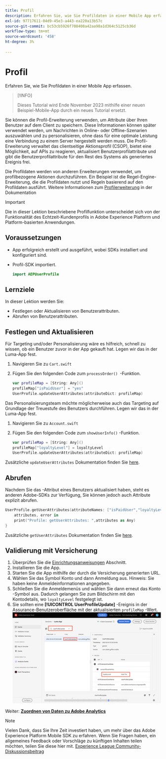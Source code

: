 ```yaml
---
title: Profil
description: Erfahren Sie, wie Sie Profildaten in einer Mobile App erfassen.
exl-id: 97717611-04d9-45e3-a443-ea220a13b57c
source-git-commit: bc53cb5926f708408a42aa98a1d364c5125cb36d
workflow-type: tm+mt
source-wordcount: '458'
ht-degree: 3%

---
```


# Profil

Erfahren Sie, wie Sie Profildaten in einer Mobile App erfassen.

>[!INFO]
>
> Dieses Tutorial wird Ende November 2023 mithilfe einer neuen Beispiel-Mobile-App durch ein neues Tutorial ersetzt.

Sie können die Profil-Erweiterung verwenden, um Attribute über Ihren Benutzer auf dem Client zu speichern. Diese Informationen können später verwendet werden, um Nachrichten in Online- oder Offline-Szenarien auszuwählen und zu personalisieren, ohne dass für eine optimale Leistung eine Verbindung zu einem Server hergestellt werden muss. Die Profil-Erweiterung verwaltet das clientseitige Aktionsprofil (CSOP), bietet eine Möglichkeit, auf APIs zu reagieren, aktualisiert Benutzerprofilattribute und gibt die Benutzerprofilattribute für den Rest des Systems als generiertes Ereignis frei.

Die Profildaten werden von anderen Erweiterungen verwendet, um profilbezogene Aktionen durchzuführen. Ein Beispiel ist die Regel-Engine-Erweiterung, die die Profildaten nutzt und Regeln basierend auf den Profildaten ausführt. Weitere Informationen zum [Profilerweiterung](https://developer.adobe.com/client-sdks/documentation/profile/) in der Dokumentation

>[!IMPORTANT]
>
>Die in dieser Lektion beschriebene Profilfunktion unterscheidet sich von der Funktionalität des Echtzeit-Kundenprofils in Adobe Experience Platform und Platform-basierten Anwendungen.


## Voraussetzungen

* App erfolgreich erstellt und ausgeführt, wobei SDKs installiert und konfiguriert sind.
* Profil-SDK importiert.

  ```swift
  import AEPUserProfile
  ```

## Lernziele

In dieser Lektion werden Sie:

* Festlegen oder Aktualisieren von Benutzerattributen.
* Abrufen von Benutzerattributen.


## Festlegen und Aktualisieren

Für Targeting und/oder Personalisierung wäre es hilfreich, schnell zu wissen, ob ein Benutzer zuvor in der App gekauft hat. Legen wir das in der Luma-App fest.

1. Navigieren Sie zu `Cart.swift`

1. Fügen Sie den folgenden Code zum `processOrder() `-Funktion.

   ```swift
   var profileMap = [String: Any]()
   profileMap["isPaidUser"] = "yes"
   UserProfile.updateUserAttributes(attributeDict: profileMap)
   ```

Das Personalisierungsteam möchte möglicherweise auch das Targeting auf Grundlage der Treuestufe des Benutzers durchführen. Legen wir das in der Luma-App fest.

1. Navigieren Sie zu `Account.swift`

1. Fügen Sie den folgenden Code zum `showUserInfo()` -Funktion.

   ```swift
   var profileMap = [String: Any]()
   profileMap["loyaltyLevel"] = loyaltyLevel
   UserProfile.updateUserAttributes(attributeDict: profileMap)
   ```

Zusätzliche `updateUserAttributes` Dokumentation finden Sie [here](https://developer.adobe.com/client-sdks/documentation/profile/api-reference/#updateuserattribute).

## Abrufen

Nachdem Sie das -Attribut eines Benutzers aktualisiert haben, steht es anderen Adobe-SDKs zur Verfügung, Sie können jedoch auch Attribute explizit abrufen.

```swift
UserProfile.getUserAttributes(attributeNames: ["isPaidUser","loyaltyLevel"]){
    attributes, error in
    print("Profile: getUserAttributes: ",attributes as Any)
}
```

Zusätzliche `getUserAttributes` Dokumentation finden Sie [here](https://developer.adobe.com/client-sdks/documentation/profile/api-reference/#getuserattributes).

## Validierung mit Versicherung

1. Überprüfen Sie die [Einrichtungsanweisungen](assurance.md) Abschnitt.
1. Installieren Sie die App.
1. Starten Sie die App mithilfe der durch die Versicherung generierten URL.
1. Wählen Sie das Symbol Konto und dann Anmeldung aus. Hinweis: Sie haben keine Anmeldeinformationen angegeben.
1. Schließen Sie die Anmeldemenüs und wählen Sie dann erneut das Konto -Symbol aus. Dadurch gelangen Sie zum Bildschirm mit den Kontodetails, wo `loyaltyLevel` festgelegt ist.
1. Sie sollten eine **[!UICONTROL UserProfileUpdate]** -Ereignis in der Assurance-Benutzeroberfläche mit der aktualisierten `profileMap` -Wert.
   ![Profil validieren](assets/mobile-profile-validate.png)

Weiter: **[Zuordnen von Daten zu Adobe Analytics](analytics.md)**

>[!NOTE]
>
>Vielen Dank, dass Sie Ihre Zeit investiert haben, um mehr über das Adobe Experience Platform Mobile SDK zu erfahren. Wenn Sie Fragen haben, ein allgemeines Feedback oder Vorschläge zu künftigen Inhalten teilen möchten, teilen Sie diese hier mit. [Experience League Community-Diskussionsbeitrag](https://experienceleaguecommunities.adobe.com/t5/adobe-experience-platform-data/tutorial-discussion-implement-adobe-experience-cloud-in-mobile/td-p/443796)